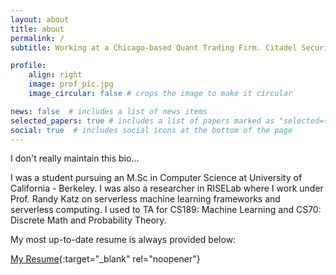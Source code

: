 ```yaml
---
layout: about
title: about
permalink: /
subtitle: Working at a Chicago-based Quant Trading Firm. Citadel Securities Quantitative Research Intern (2019 & 2020). RISELab. Former EECS Masters Student - UC Berkeley.

profile:
    align: right
    image: prof_pic.jpg
    image_circular: false # crops the image to make it circular

news: false  # includes a list of news items
selected_papers: true # includes a list of papers marked as "selected={true}"
social: true  # includes social icons at the bottom of the page
---
```


I don't really maintain this bio...

I was a student pursuing an M.Sc in Computer Science at University of California - Berkeley. I was also a researcher in
RISELab where I work under Prof. Randy Katz on serverless machine learning frameworks and serverless computing. I used
to TA for CS189: Machine Learning and CS70: Discrete Math and Probability Theory.

My most up-to-date resume is always provided below:

[My Resume](/assets/pdf/resume.pdf){:target="_blank" rel="noopener"}